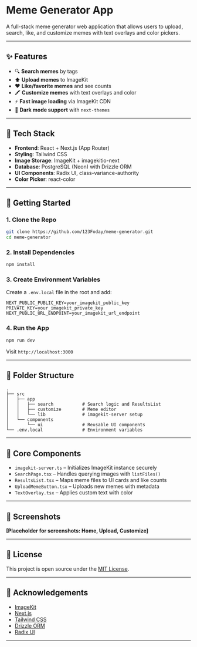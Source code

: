 # Meme Generator App

A full-stack meme generator web application that allows users to upload, search, like, and customize memes with text overlays and color pickers.

---

## ✨ Features

- 🔍 **Search memes** by tags
- ⬆️ **Upload memes** to ImageKit
- ❤️ **Like/favorite memes** and see counts
- 🖍️ **Customize memes** with text overlays and color
- ⚡ **Fast image loading** via ImageKit CDN
- 🌙 **Dark mode support** with `next-themes`

---

## 🔧 Tech Stack

- **Frontend**: React + Next.js (App Router)
- **Styling**: Tailwind CSS
- **Image Storage**: ImageKit + imagekitio-next
- **Database**: PostgreSQL (Neon) with Drizzle ORM
- **UI Components**: Radix UI, class-variance-authority
- **Color Picker**: react-color

---

## 🚀 Getting Started

### 1. Clone the Repo
```bash
git clone https://github.com/123Foday/meme-generator.git
cd meme-generator
```

### 2. Install Dependencies
```bash
npm install
```

### 3. Create Environment Variables
Create a `.env.local` file in the root and add:
```env
NEXT_PUBLIC_PUBLIC_KEY=your_imagekit_public_key
PRIVATE_KEY=your_imagekit_private_key
NEXT_PUBLIC_URL_ENDPOINT=your_imagekit_url_endpoint
```

### 4. Run the App
```bash
npm run dev
```
Visit `http://localhost:3000`

---

## 📁 Folder Structure
```
.
├── src
│   ├── app
│   │   ├── search           # Search logic and ResultsList
│   │   ├── customize        # Meme editor
│   │   └── lib              # imagekit-server setup
│   └── components
│       └── ui               # Reusable UI components
└── .env.local               # Environment variables
```

---

## 🧠 Core Components

- `imagekit-server.ts` – Initializes ImageKit instance securely
- `SearchPage.tsx` – Handles querying images with `listFiles()`
- `ResultsList.tsx` – Maps meme files to UI cards and like counts
- `UploadMemeButton.tsx` – Uploads new memes with metadata
- `TextOverlay.tsx` – Applies custom text with color

---

## 📸 Screenshots

**[Placeholder for screenshots: Home, Upload, Customize]**

---

## 📄 License

This project is open source under the [MIT License](LICENSE).

---

## 🙌 Acknowledgements

- [ImageKit](https://imagekit.io/)
- [Next.js](https://nextjs.org/)
- [Tailwind CSS](https://tailwindcss.com/)
- [Drizzle ORM](https://orm.drizzle.team)
- [Radix UI](https://www.radix-ui.com/)

---
